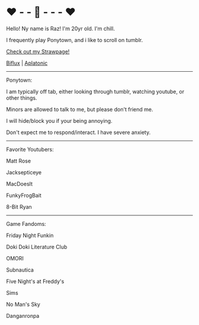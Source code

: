 # ❤ - - 🔪 - - - ❤
Hello! Ny name is Raz! I'm 20yr old. I'm chill.

I frequently play Ponytown, and i like to scroll on tumblr.

[Check out my Strawpage!](https://everythingisfine.straw.page/)

[Biflux](https://lgbtqia.wiki/wiki/Biflux) | [Aplatonic](https://lgbtqia.wiki/wiki/Aplatonic)

---

Ponytown:

I am typically off tab, either looking through tumblr, watching youtube, or other things.

Minors are allowed to talk to me, but please don't friend me.

I will hide/block you if your being annoying.

Don't expect me to respond/interact. I have severe anxiety.

---

Favorite Youtubers:

Matt Rose

Jacksepticeye

MacDoesIt

FunkyFrogBait

8-Bit Ryan

----
Game Fandoms:

Friday Night Funkin

Doki Doki Literature Club

OMORI

Subnautica

Five Night's at Freddy's

Sims

No Man's Sky

Danganronpa

<!---
sourcandyz/sourcandyz is a ✨ special ✨ repository because its `README.md` (this file) appears on your GitHub profile.
You can click the Preview link to take a look at your changes.
--->
